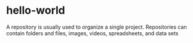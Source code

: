 # hello-world
A repository is usually used to organize a single project. Repositories can contain folders and files, images, videos, spreadsheets, and data sets

